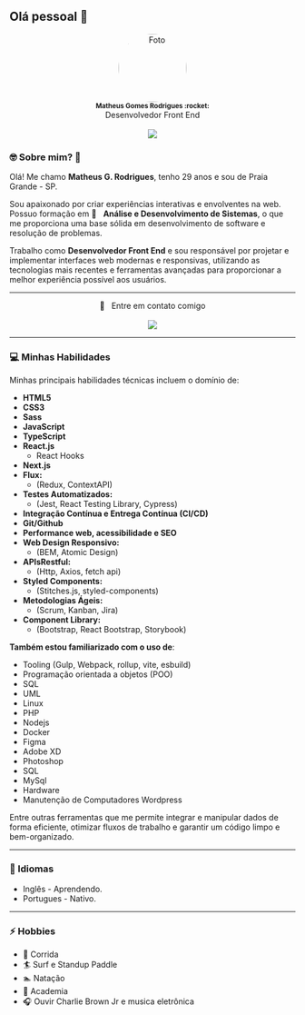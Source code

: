 ## Olá pessoal 👋

<div align="center">

<a href="https://www.linkedin.com/in/matheusgomes/" target="_blank">
<img src="https://avatars.githubusercontent.com/u/12579898?v=4" style="border-radius: 50%;" width="120" alt="Foto" /> 
 </a>  
 
 <br>
 
 <sub>
  <strong>Matheus Gomes Rodrigues :rocket: </strong>  
 </sub>  
 
 <br>
   Desenvolvedor Front End
<br>
 
 <br>
 
<a href="https://www.linkedin.com/in/matheusgomes/" target="_blank">
<img src="https://img.shields.io/badge/-Matheus-blue?style=flat-square&logo=Linkedin&logoColor=white&link=https://www.linkedin.com/in/matheusgomes/"/>
 </a>

</div>
   
### 🤓 Sobre mim? :tea:

Olá! Me chamo **Matheus G. Rodrigues**, tenho 29 anos e sou de Praia Grande - SP.

Sou apaixonado por criar experiências interativas e envolventes na web. Possuo formação em :rocket:  &nbsp; **Análise e Desenvolvimento de Sistemas**, o que me proporciona uma base sólida em desenvolvimento de software e resolução de problemas.

Trabalho como **Desenvolvedor Front End** e sou responsável por projetar e implementar interfaces web modernas e responsivas, utilizando as tecnologias mais recentes e ferramentas avançadas para proporcionar a melhor experiência possível aos usuários.

---

<div align="center">

 :email: &nbsp; Entre em contato comigo
<br><br>
<a href="https://www.linkedin.com/in/matheusgomes/" target="_blank">
<img src="https://img.shields.io/badge/-Matheus-blue?style=flat-square&logo=Linkedin&logoColor=white&link=https://www.linkedin.com/in/matheusgomes/"/>
 </a>
 
 </div>
 
---

### :computer: Minhas Habilidades

Minhas principais habilidades técnicas incluem o domínio de:
- **HTML5**
- **CSS3**
- **Sass**
- **JavaScript**
- **TypeScript**
- **React.js**
  - React Hooks
- **Next.js**
- **Flux:**
  - (Redux, ContextAPI)
- **Testes Automatizados:**
  - (Jest, React Testing Library, Cypress)
- **Integração Contínua e Entrega Contínua (CI/CD)**
- **Git/Github**
- **Performance web, acessibilidade e SEO**
- **Web Design Responsivo:**
  - (BEM, Atomic Design)
- **APIsRestful:**
  - (Http, Axios, fetch api)
- **Styled Components:**
  - (Stitches.js, styled-components)
- **Metodologias Ágeis:**
  - (Scrum, Kanban, Jira)
- **Component Library:**
  - (Bootstrap, React Bootstrap, Storybook)

**Também estou familiarizado com o uso de**:

- Tooling (Gulp, Webpack, rollup, vite, esbuild)
- Programação orientada a objetos (POO)
- SQL
 - UML
- Linux
- PHP
- Nodejs
- Docker
- Figma
- Adobe XD
- Photoshop
- SQL
- MySql
- Hardware
- Manutenção de Computadores
  Wordpress
  
Entre outras ferramentas que me permite integrar e manipular dados de forma eficiente, otimizar fluxos de trabalho e garantir um código limpo e bem-organizado.

---
### 💬 Idiomas

- Inglês - Aprendendo.
- Portugues - Nativo.

---
### ⚡ Hobbies

- :running: Corrida
- :surfer: Surf e Standup Paddle
- :swimmer: Natação
- :muscle: Academia
- 🎧 Ouvir Charlie Brown Jr e musica eletrônica

